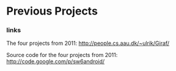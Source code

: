 # Previous Projects #



### links ###
The four projects from 2011:
http://people.cs.aau.dk/~ulrik/Giraf/

Source code for the four projects from 2011:
http://code.google.com/p/sw6android/